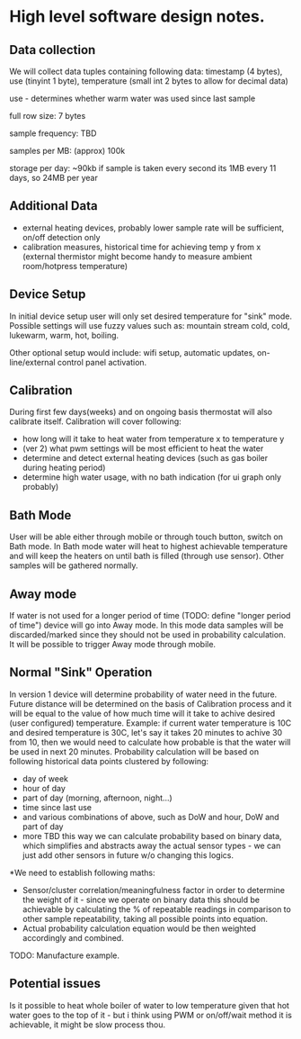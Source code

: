 # High level software design notes.

## Data collection
We will collect data tuples containing following data:
timestamp (4 bytes), use (tinyint 1 byte), temperature (small int 2 bytes to allow for decimal data)

use - determines whether warm water was used since last sample

full row size: 7 bytes

sample frequency: TBD

samples per MB: (approx) 100k

storage per day: ~90kb if sample is taken every second its 1MB every 11 days, so 24MB per year

## Additional Data
- external heating devices, probably lower sample rate will be sufficient, on/off detection only
- calibration measures, historical time for achieving temp y from x (external thermistor might become handy to measure ambient room/hotpress temperature)

## Device Setup
In initial device setup user will only set desired temperature for "sink" mode.
Possible settings will use fuzzy values such as: mountain stream cold, cold, lukewarm, warm, hot, boiling.

Other optional setup would include: wifi setup, automatic updates, on-line/external control panel activation.

## Calibration
During first few days(weeks) and on ongoing basis thermostat will also calibrate itself.
Calibration will cover following:
 - how long will it take to heat water from temperature x to temperature y
 - (ver 2) what pwm settings will be most efficient to heat the water
 - determine and detect external heating devices (such as gas boiler during heating period)
 - determine high water usage, with no bath indication (for ui graph only probably)

## Bath Mode
User will be able either through mobile or through touch button, switch on Bath mode.
In Bath mode water will heat to highest achievable temperature and will keep the heaters on until bath is filled (through use sensor). Other samples will be gathered normally.

## Away mode
If water is not used for a longer period of time (TODO: define "longer period of time") device will go into Away mode. In this mode data samples will be discarded/marked since they should not be used in probability calculation. 
It will be possible to trigger Away mode through mobile.

## Normal "Sink" Operation
In version 1 device will determine probability of water need in the future. 
Future distance will be determined on the basis of Calibration process and it will be equal to the value of how much time will it take to achive desired (user configured) temperature.
Example: if current water temperature is 10C and desired temperature is 30C, let's say it takes 20 minutes to achive 30 from 10, then we would need to calculate how probable is that the water will be used in next 20 minutes.
Probability calculation will be based on following historical data points clustered by following:
 - day of week
 - hour of day
 - part of day (morning, afternoon, night...)
 - time since last use
 - and various combinations of above, such as DoW and hour, DoW and part of day
 - more TBD
this way we can calculate probability based on binary data, which simplifies and abstracts away the actual sensor types - we can just add other sensors in future w/o changing this logics.

*We need to establish following maths:
 - Sensor/cluster correlation/meaningfulness factor in order to determine the weight of it - since we operate on binary data this should be achievable by calculating the % of repeatable readings in comparison to other sample repeatability, taking all possible points into equation.
 - Actual probability calculation equation would be then weighted accordingly and combined.

TODO: Manufacture example.

## Potential issues
Is it possible to heat whole boiler of water to low temperature given that hot water goes to the top of it - but i think using PWM or on/off/wait method it is achievable, it might be slow process thou.
